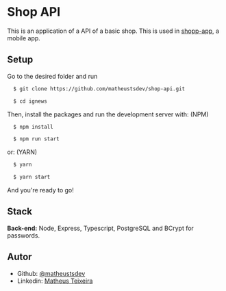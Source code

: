 # Shop API

This is an application of a API of a basic shop. This is used in [shopp-app](https://github.com/matheustsdev/shop-app), a mobile app.

## Setup

Go to the desired folder and run

```bash
  $ git clone https://github.com/matheustsdev/shop-api.git

  $ cd ignews
```

Then, install the packages and run the development server with:
(NPM)

```bash
  $ npm install

  $ npm run start
```

or: (YARN)

```bash
  $ yarn

  $ yarn start
```

And you're ready to go!

## Stack

**Back-end:** Node, Express, Typescript, PostgreSQL and BCrypt for passwords.

## Autor

- Github: [@matheustsdev](https://github.com/matheustsdev)
- Linkedin: [Matheus Teixeira](https://www.linkedin.com/in/matheust0105/)
